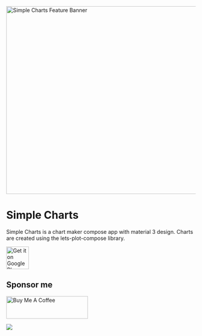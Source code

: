 <img width="1024" height="500" alt="Simple Charts Feature Banner" src="https://github.com/user-attachments/assets/541d8ddc-fdfe-4851-97cc-7ac46c1ee614" />

# Simple Charts 
Simple Charts is a chart maker compose app with material 3 design. Charts are created using the lets-plot-compose library.

<a href="https://play.google.com/store/apps/details?id=com.goanderco.simplecharts"><img alt="Get it on Google Play" src="https://play.google.com/intl/en_us/badges/images/generic/en-play-badge.png" height=60px /></a>

## Sponsor me 

<a href="https://www.buymeacoffee.com/erayagdogan" target="_blank"><img src="https://cdn.buymeacoffee.com/buttons/v2/default-yellow.png" alt="Buy Me A Coffee" style="height: 60px !important;width: 217px !important;" ></a> 

[![](https://img.shields.io/github/sponsors/ErayAgdogan?style=flat&logo=github)](https://github.com/sponsors/ErayAgdogan)



